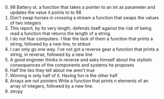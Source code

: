 0. 98 Battery st. a function that takes a pointer to an int as parameter and updates the value it points to to 98
1. Don't swap horses in crossing a stream  a function that swaps the values of two integers
2. This report, by its very length, defends itself against the risk of being read a function that returns the length of a string.
3. I do not fear computers. I fear the lack of them  a function that prints a string, followed by a new line, to stdout
4. I can only go one way. I've not got a reverse gear a function that prints a string, in reverse, followed by a new line
5. A good engineer thinks in reverse and asks himself about the stylistic consequences of the components and systems he proposes
6. Half the lies they tell about me aren't true
7. Winning is only half of it. Having fun is the other half
8. Arrays are not pointers Write a function that prints n elements of an array of integers, followed by a new line.
9. strcpy

